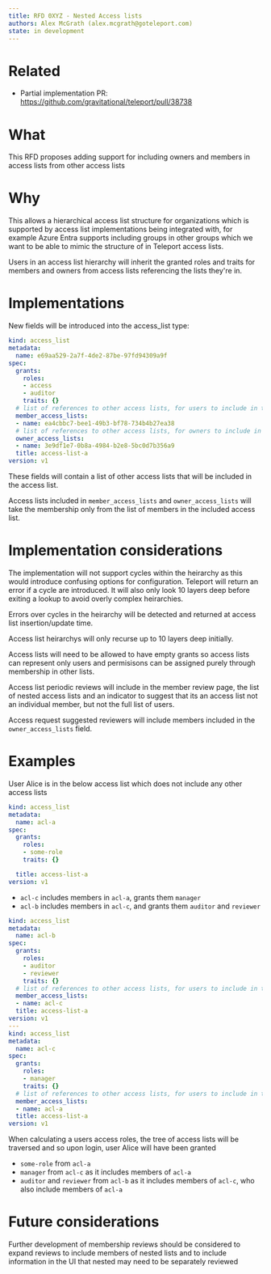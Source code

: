 ```yaml
---
title: RFD 0XYZ - Nested Access lists
authors: Alex McGrath (alex.mcgrath@goteleport.com)
state: in development
---
```


# Related
  * Partial implementation PR: https://github.com/gravitational/teleport/pull/38738

# What

This RFD proposes adding support for including owners and
members in access lists from other access lists

# Why

This allows a hierarchical access list structure for organizations
which is supported by access list implementations being integrated
with, for example Azure Entra supports including groups in other
groups which we want to be able to mimic the structure of in Teleport
access lists.

Users in an access list hierarchy will inherit the granted roles and
traits for members and owners from access lists referencing the lists
they're in.

# Implementations

New fields will be introduced into the access_list type:

```yaml
kind: access_list
metadata:
  name: e69aa529-2a7f-4de2-87be-97fd94309a9f
spec:
  grants:
    roles:
    - access
    - auditor
    traits: {}
  # list of references to other access lists, for users to include in this access list
  member_access_lists:
  - name: ea4cbbc7-bee1-49b3-bf78-734b4b27ea38
  # list of references to other access lists, for owners to include in this access list
  owner_access_lists:
  - name: 3e9df1e7-0b8a-4984-b2e8-5bc0d7b356a9
  title: access-list-a
version: v1
```

These fields will contain a list of other access lists that will be
included in the access list.

Access lists included in `member_access_lists` and
`owner_access_lists` will take the membership only from the list of
members in the included access list.

# Implementation considerations

The implementation will not support cycles within the heirarchy as
this would introduce confusing options for configuration. Teleport
will return an error if a cycle are introduced. It will also only look
10 layers deep before exiting a lookup to avoid overly complex
heirarchies.

Errors over cycles in the heirarchy will be detected and returned at
access list insertion/update time.

Access list heirarchys will only recurse up to 10 layers deep
initially.

Access lists will need to be allowed to have empty grants so access
lists can represent only users and permisisons can be assigned purely
through membership in other lists.

Access list periodic reviews will include in the member review page,
the list of nested access lists and an indicator to suggest that its
an access list not an individual member, but not the full list of
users.

Access request suggested reviewers will include members included in
the `owner_access_lists` field.

# Examples


User Alice is in the below access list which does not include any
other access lists

```yaml
kind: access_list
metadata:
  name: acl-a
spec:
  grants:
    roles:
    - some-role
    traits: {}

  title: access-list-a
version: v1
```
- `acl-c` includes members in `acl-a`, grants them `manager`
- `acl-b` includes members in `acl-c`, and grants them `auditor` and `reviewer`

```yaml
kind: access_list
metadata:
  name: acl-b
spec:
  grants:
    roles:
    - auditor
    - reviewer
    traits: {}
  # list of references to other access lists, for users to include in this access list
  member_access_lists:
  - name: acl-c
  title: access-list-a
version: v1
---
kind: access_list
metadata:
  name: acl-c
spec:
  grants:
    roles:
    - manager
    traits: {}
  # list of references to other access lists, for users to include in this access list
  member_access_lists:
  - name: acl-a
  title: access-list-a
version: v1

```

When calculating a users access roles, the tree of access lists will
be traversed and so upon login, user Alice will have been granted

- `some-role` from `acl-a`
- `manager` from `acl-c` as it includes members of `acl-a`
- `auditor` and `reviewer` from `acl-b` as it includes members of
  `acl-c`, who also include members of `acl-a`

# Future considerations

Further development of membership reviews should be considered to
expand reviews to include members of nested lists and to include
information in the UI that nested may need to be separately reviewed
